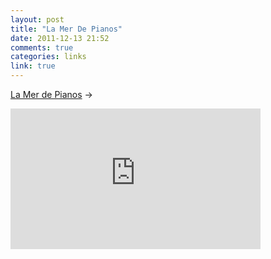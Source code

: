 ```yaml
---
layout: post
title: "La Mer De Pianos"
date: 2011-12-13 21:52
comments: true
categories: links
link: true
---
```

[La Mer de Pianos](http://vimeo.com/33517151 "La Mer de Pianos") &rarr;  
<iframe src="http://player.vimeo.com/video/33517151?title=0&amp;byline=0&amp;portrait=0" width="400" height="225" frameborder="0" webkitAllowFullScreen mozallowfullscreen allowFullScreen></iframe>